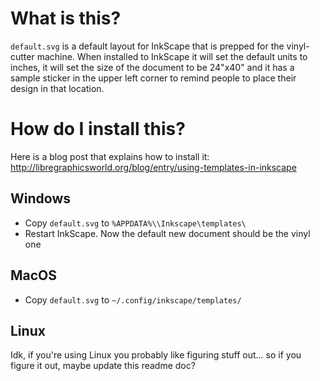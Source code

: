 
# What is this?
`default.svg` is a default layout for InkScape that is prepped for the vinyl-cutter machine. When installed to InkScape it will set the default units to inches, it will set the size of the document to be 24"x40" and it has a sample sticker in the upper left corner to remind people to place their design in that location.

# How do I install this?

Here is a blog post that explains how to install it: http://libregraphicsworld.org/blog/entry/using-templates-in-inkscape

## Windows

 * Copy `default.svg` to `%APPDATA%\\Inkscape\templates\`
 * Restart InkScape. Now the default new document should be the vinyl one

## MacOS

 * Copy `default.svg` to `~/.config/inkscape/templates/`


## Linux
Idk, if you're using Linux you probably like figuring stuff out... so if you figure it out, maybe update this readme doc?
